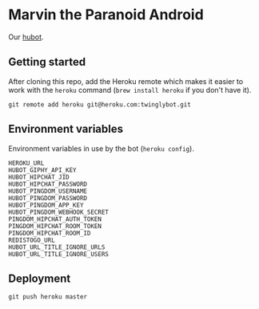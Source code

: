 # Marvin the Paranoid Android

Our [hubot](http://hubot.github.com/).

## Getting started

After cloning this repo, add the Heroku remote which makes it easier to work with the `heroku` command (`brew install heroku` if you don't have it).

    git remote add heroku git@heroku.com:twinglybot.git

## Environment variables

Environment variables in use by the bot (`heroku config`).

    HEROKU_URL
    HUBOT_GIPHY_API_KEY
    HUBOT_HIPCHAT_JID
    HUBOT_HIPCHAT_PASSWORD
    HUBOT_PINGDOM_USERNAME
    HUBOT_PINGDOM_PASSWORD
    HUBOT_PINGDOM_APP_KEY
    HUBOT_PINGDOM_WEBHOOK_SECRET
    PINGDOM_HIPCHAT_AUTH_TOKEN
    PINGDOM_HIPCHAT_ROOM_TOKEN
    PINGDOM_HIPCHAT_ROOM_ID
    REDISTOGO_URL
    HUBOT_URL_TITLE_IGNORE_URLS
    HUBOT_URL_TITLE_IGNORE_USERS

## Deployment

    git push heroku master
